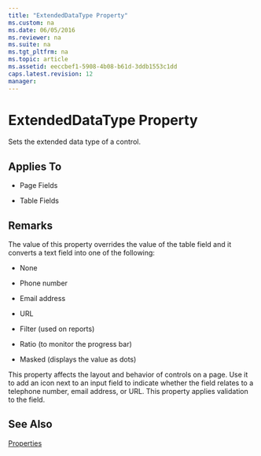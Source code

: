 ```yaml
---
title: "ExtendedDataType Property"
ms.custom: na
ms.date: 06/05/2016
ms.reviewer: na
ms.suite: na
ms.tgt_pltfrm: na
ms.topic: article
ms.assetid: eeccbef1-5908-4b08-b61d-3ddb1553c1dd
caps.latest.revision: 12
manager: 
---
```

# ExtendedDataType Property
Sets the extended data type of a control.  
  
## Applies To  
  
-   Page Fields  
  
-   Table Fields  
  
## Remarks  
 The value of this property overrides the value of the table field and it converts a text field into one of the following:  
  
-   None  
  
-   Phone number  
  
-   Email address  
  
-   URL  
  
-   Filter \(used on reports\)  
  
-   Ratio \(to monitor the progress bar\)  
  
-   Masked \(displays the value as dots\)  
  
 This property affects the layout and behavior of controls on a page. Use it to add an icon next to an input field to indicate whether the field relates to a telephone number, email address, or URL. This property applies validation to the field.  
  
## See Also  
 [Properties](../dynamics-nav/Properties.md)